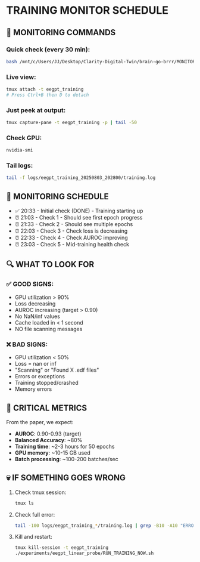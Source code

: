 # TRAINING MONITOR SCHEDULE

## 🚨 MONITORING COMMANDS

### Quick check (every 30 min):
```bash
bash /mnt/c/Users/JJ/Desktop/Clarity-Digital-Twin/brain-go-brrr/MONITOR_TRAINING.sh
```

### Live view:
```bash
tmux attach -t eegpt_training
# Press Ctrl+B then D to detach
```

### Just peek at output:
```bash
tmux capture-pane -t eegpt_training -p | tail -50
```

### Check GPU:
```bash
nvidia-smi
```

### Tail logs:
```bash
tail -f logs/eegpt_training_20250803_202800/training.log
```

## 📅 MONITORING SCHEDULE

- ✅ 20:33 - Initial check (DONE) - Training starting up
- ⏰ 21:03 - Check 1 - Should see first epoch progress
- ⏰ 21:33 - Check 2 - Should see multiple epochs
- ⏰ 22:03 - Check 3 - Check loss is decreasing
- ⏰ 22:33 - Check 4 - Check AUROC improving
- ⏰ 23:03 - Check 5 - Mid-training health check

## 🔍 WHAT TO LOOK FOR

### ✅ GOOD SIGNS:
- GPU utilization > 90%
- Loss decreasing
- AUROC increasing (target > 0.90)
- No NaN/inf values
- Cache loaded in < 1 second
- NO file scanning messages

### ❌ BAD SIGNS:
- GPU utilization < 50%
- Loss = nan or inf
- "Scanning" or "Found X .edf files"
- Errors or exceptions
- Training stopped/crashed
- Memory errors

## 🚨 CRITICAL METRICS

From the paper, we expect:
- **AUROC**: 0.90-0.93 (target)
- **Balanced Accuracy**: ~80%
- **Training time**: ~2-3 hours for 50 epochs
- **GPU memory**: ~10-15 GB used
- **Batch processing**: ~100-200 batches/sec

## 💀 IF SOMETHING GOES WRONG

1. Check tmux session:
   ```bash
   tmux ls
   ```

2. Check full error:
   ```bash
   tail -100 logs/eegpt_training_*/training.log | grep -B10 -A10 "ERROR\|Exception"
   ```

3. Kill and restart:
   ```bash
   tmux kill-session -t eegpt_training
   ./experiments/eegpt_linear_probe/RUN_TRAINING_NOW.sh
   ```